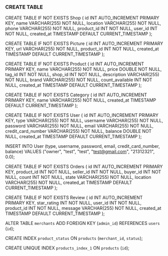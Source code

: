 ### CREATE TABLE

CREATE TABLE IF NOT EXISTS Shop (
    id INT AUTO_INCREMENT PRIMARY KEY,
    name VARCHAR(255) NOT NULL,
    location VARCHAR(255) NOT NULL,
    phone VARCHAR(255) NOT NULL,
    product_id INT NOT NULL,
    user_id INT NOT NULL,
    created_at TIMESTAMP DEFAULT CURRENT_TIMESTAMP
);

CREATE TABLE IF NOT EXISTS Picture (
    id INT AUTO_INCREMENT PRIMARY KEY,
    url VARCHAR(255) NOT NULL,
    product_id INT NOT NULL,
    created_at TIMESTAMP DEFAULT CURRENT_TIMESTAMP
);

CREATE TABLE IF NOT EXISTS Product (
    id INT AUTO_INCREMENT PRIMARY KEY,
    name VARCHAR(255) NOT NULL,
    price DOUBLE NOT NULL, 
    tag_id INT NOT NULL,
    shop_id INT NOT NULL,
    description VARCHAR(255) NOT NULL,
    brand VARCHAR(255) NOT NULL,
    count_available INT NOT NULL,
    created_at TIMESTAMP DEFAULT CURRENT_TIMESTAMP
);

CREATE TABLE IF NOT EXISTS Category (
    id INT AUTO_INCREMENT PRIMARY KEY,
    name VARCHAR(255) NOT NULL,
    created_at TIMESTAMP DEFAULT CURRENT_TIMESTAMP
);

CREATE TABLE IF NOT EXISTS User (
    id INT AUTO_INCREMENT PRIMARY KEY,
    type VARCHAR(255) NOT NULL,
    username VARCHAR(255) NOT NULL,
    password VARCHAR(255) NOT NULL,
    email VARCHAR(255) NOT NULL,
    credit_card_number VARCHAR(255) NOT NULL,
    balance DOUBLE NOT NULL,
    created_at TIMESTAMP DEFAULT CURRENT_TIMESTAMP
);

INSERT INTO User (type, username, password, email, credit_card_number, balance) VALUES ("owner", "test", "test", "test@gmail.com", "21312321", 0.0);

CREATE TABLE IF NOT EXISTS Orders (
    id INT AUTO_INCREMENT PRIMARY KEY,
    product_id INT NOT NULL,
    seller_id INT NOT NULL,
    buyer_id INT NOT NULL,
    count INT NOT NULL,
    state VARCHAR(255) NOT NULL,
    location VARCHAR(255) NOT NULL,
    created_at TIMESTAMP DEFAULT CURRENT_TIMESTAMP
);

CREATE TABLE IF NOT EXISTS Review (
    id INT AUTO_INCREMENT PRIMARY KEY,
    star_rating INT NOT NULL,
    user_id INT NOT NULL,
    product_id INT NOT NULL,
    message VARCHAR(255) NOT NULL,
    created_at TIMESTAMP DEFAULT CURRENT_TIMESTAMP
);

ALTER TABLE `merchants` ADD FOREIGN KEY (`admin_id`) REFERENCES `users` (`id`);

CREATE INDEX `product_status` ON `products` (`merchant_id`, `status`);

CREATE UNIQUE INDEX `products_index_1` ON `products` (`id`);

